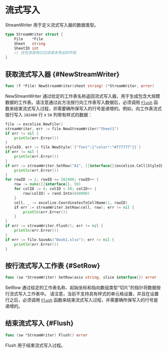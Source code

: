 # 流式写入

StreamWriter 用于定义流式写入器的数据类型。

```go
type StreamWriter struct {
    File    *File
    Sheet   string
    SheetID int
    // 还包含其他已过滤或未导出的字段
}
```

## 获取流式写入器 {#NewStreamWriter}

```go
func (f *File) NewStreamWriter(sheet string) (*StreamWriter, error)
```

NewStreamWriter 通过给定的工作表名称返回流式写入器，用于生成包含大规模数据的工作表。请注意通过此方法按行向工作表写入数据后，必须调用 [`Flush`](stream.md#Flush) 函数来结束流式写入过程，并需要确所保写入的行号是递增的。例如，向工作表流式按行写入 `102400` 行 x `50` 列带有样式的数据：

```go
file := excelize.NewFile()
streamWriter, err := file.NewStreamWriter("Sheet1")
if err != nil {
    println(err.Error())
}
styleID, err := file.NewStyle(`{"font":{"color":"#777777"}}`)
if err != nil {
    println(err.Error())
}
if err := streamWriter.SetRow("A1", []interface{}{excelize.Cell{StyleID: styleID, Value: "Data"}}); err != nil {
    println(err.Error())
}
for rowID := 2; rowID <= 102400; rowID++ {
    row := make([]interface{}, 50)
    for colID := 0; colID < 50; colID++ {
        row[colID] = rand.Intn(640000)
    }
    cell, _ := excelize.CoordinatesToCellName(1, rowID)
    if err := streamWriter.SetRow(cell, row); err != nil {
        println(err.Error())
    }
}
if err := streamWriter.Flush(); err != nil {
    println(err.Error())
}
if err := file.SaveAs("Book1.xlsx"); err != nil {
    println(err.Error())
}
```

## 按行流式写入工作表 {#SetRow}

```go
func (sw *StreamWriter) SetRow(axis string, slice interface{}) error
```

SetRow 通过给定的工作表名称、起始坐标和指向数组类型“切片”的指针将数据按行流式写入工作表中。 请注意，当前不支持具有样式的单元格设置，并且在设置行之后，必须调用 [`Flush`](stream.md#Flush) 函数来结束流式写入过程，并需要确所保写入的行号是递增的。

## 结束流式写入 {#Flush}

```go
func (sw *StreamWriter) Flush() error
```

Flush 用于结束流式写入过程。
